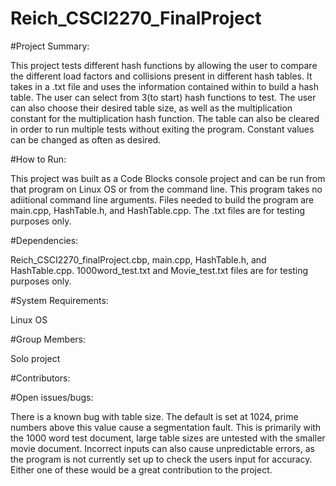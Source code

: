 # Reich_CSCI2270_FinalProject

#Project Summary:

This project tests different hash functions by allowing the user to compare the different load factors and collisions
present in different hash tables.  It takes in a .txt file and uses the information contained within to build a hash table.  The user can select from 3(to start) hash functions to test.  The user can also choose their desired table size, as well as the multiplication constant for the multiplication hash function.  The table can also be cleared in order to run multiple tests without exiting the program.  Constant values can be changed as often as desired.

#How to Run:

This project was built as a Code Blocks console project and can be run from that program on Linux OS or from the command line.  This program takes no adiitional command line arguments. Files needed to build the program are main.cpp, HashTable.h, and HashTable.cpp.  The .txt files are for testing purposes only.

#Dependencies:

Reich_CSCI2270_finalProject.cbp, main.cpp, HashTable.h, and HashTable.cpp.  1000word_test.txt and Movie_test.txt files are for testing purposes only.

#System Requirements:

Linux OS

#Group Members:

Solo project

#Contributors:

#Open issues/bugs:

There is a known bug with table size. The default is set at 1024, prime numbers above this value cause a segmentation fault.  This is primarily with the 1000 word test document, large table sizes are untested 
with the smaller movie document.
Incorrect inputs can also cause unpredictable errors, as the program is not currently set up to check the 
users input for accuracy.
Either one of these would be a great contribution to the project.

